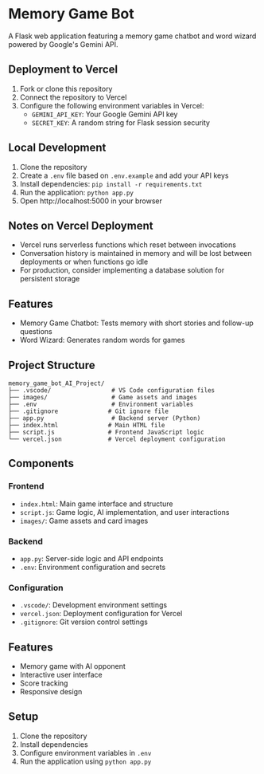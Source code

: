 # Memory Game Bot

A Flask web application featuring a memory game chatbot and word wizard powered by Google's Gemini API.

## Deployment to Vercel

1. Fork or clone this repository
2. Connect the repository to Vercel
3. Configure the following environment variables in Vercel:
   - `GEMINI_API_KEY`: Your Google Gemini API key
   - `SECRET_KEY`: A random string for Flask session security

## Local Development

1. Clone the repository
2. Create a `.env` file based on `.env.example` and add your API keys
3. Install dependencies: `pip install -r requirements.txt`
4. Run the application: `python app.py`
5. Open http://localhost:5000 in your browser

## Notes on Vercel Deployment

- Vercel runs serverless functions which reset between invocations
- Conversation history is maintained in memory and will be lost between deployments or when functions go idle
- For production, consider implementing a database solution for persistent storage

## Features

- Memory Game Chatbot: Tests memory with short stories and follow-up questions
- Word Wizard: Generates random words for games

## Project Structure

```
memory_game_bot_AI_Project/
├── .vscode/                 # VS Code configuration files
├── images/                  # Game assets and images
├── .env                     # Environment variables
├── .gitignore              # Git ignore file
├── app.py                   # Backend server (Python)
├── index.html              # Main HTML file
├── script.js               # Frontend JavaScript logic
└── vercel.json             # Vercel deployment configuration
```

## Components

### Frontend
- `index.html`: Main game interface and structure
- `script.js`: Game logic, AI implementation, and user interactions
- `images/`: Game assets and card images

### Backend
- `app.py`: Server-side logic and API endpoints
- `.env`: Environment configuration and secrets

### Configuration
- `.vscode/`: Development environment settings
- `vercel.json`: Deployment configuration for Vercel
- `.gitignore`: Git version control settings

## Features
- Memory game with AI opponent
- Interactive user interface
- Score tracking
- Responsive design

## Setup
1. Clone the repository
2. Install dependencies
3. Configure environment variables in `.env`
4. Run the application using `python app.py` 